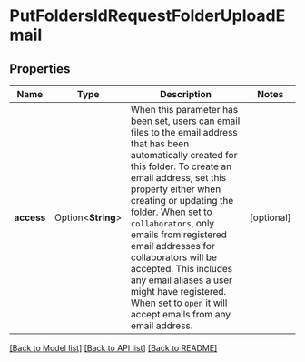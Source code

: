 # PutFoldersIdRequestFolderUploadEmail

## Properties

Name | Type | Description | Notes
------------ | ------------- | ------------- | -------------
**access** | Option<**String**> | When this parameter has been set, users can email files to the email address that has been automatically created for this folder.  To create an email address, set this property either when creating or updating the folder.  When set to `collaborators`, only emails from registered email addresses for collaborators will be accepted. This includes any email aliases a user might have registered.  When set to `open` it will accept emails from any email address. | [optional]

[[Back to Model list]](../README.md#documentation-for-models) [[Back to API list]](../README.md#documentation-for-api-endpoints) [[Back to README]](../README.md)



